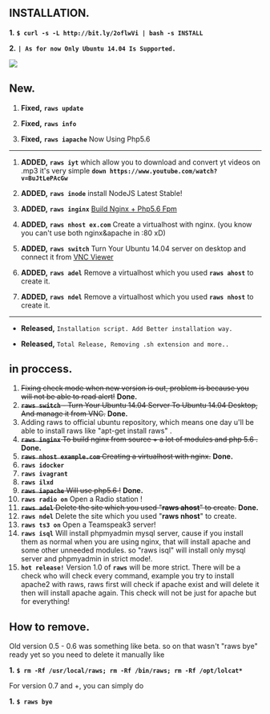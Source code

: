 ## INSTALLATION.

**1.** **``$ curl -s -L http://bit.ly/2oflwVi | bash -s INSTALL``**

**2.** **``| As for now Only Ubuntu 14.04 Is Supported.``**

![](http://image.prntscr.com/image/931009a8a11543a8bd8c5c1a7a755dc9.png)



## New.

1. **Fixed,** **`raws update`**

2. **Fixed,** **`raws info`**

3. **Fixed,** **`raws iapache`** Now Using Php5.6

---

1. **ADDED,** **`raws iyt`** which allow you to download and convert yt videos on .mp3 it's very simple 
**`down https://www.youtube.com/watch?v=BuJtLePAcGw`**

2. **ADDED,** **`raws inode`** install NodeJS Latest Stable!

3. **ADDED,** **`raws inginx`** [Build Nginx + Php5.6 Fpm](https://github.com/systemroot/my-nginx)

4. **ADDED,** **`raws nhost ex.com`** Create a virtualhost with nginx. (you know you can't use both nginx&apache in :80 xD)

5. **ADDED,** **`raws switch`** Turn Your Ubuntu 14.04 server on desktop and connect it from [VNC Viewer](https://www.realvnc.com/download/viewer/)

6. **ADDED,** **`raws adel`** Remove a virtualhost which you used **`raws ahost`** to create it.

7. **ADDED,** **`raws ndel`** Remove a virtualhost which you used **`raws nhost`** to create it.

---

* **Released,** `Installation script. Add Better installation way.`

* **Released,** `Total Release, Removing .sh extension and more..`

## in proccess.

1. ~~Fixing check mode when new version is out, problem is because you will not be able to read alert!~~ **Done.**
2. ~~**`raws switch`** - Turn Your Ubuntu 14.04 Server To Ubuntu 14.04 Desktop, And manage it from VNC.~~ **Done.**
3. Adding raws to official ubuntu repository, which means one day u'll be able to install raws like "apt-get install raws" .
4. ~~**`raws inginx`** To build nginx from source + a lot of modules and php 5.6 .~~ **Done.**
5. ~~**`raws nhost example.com`** Creating a virtualhost with nginx.~~ **Done.**
6. **`raws idocker`**
7. **`raws ivagrant`**
8. **`raws ilxd`**
9. ~~**`raws iapache`** Will use php5.6 !~~ **Done.**
10. **`raws radio on`** Open a Radio station !
11. ~~**`raws adel`** Delete the site which you used "**raws ahost**" to create.~~ **Done.**
12. **`raws ndel`** Delete the site which you used "**raws nhost**" to create.
13. **`raws ts3 on`** Open a Teamspeak3 server!
14. **`raws isql`** Will install phpmyadmin mysql server, cause if you install them as normal when you are using nginx, that will install apache and some other unneeded modules. so "raws isql" will install only mysql server and phpmyadmin in strict mode!.
15. **`hot release!`** Version 1.0 of **`raws`** will be more strict. There will be a check who will check every command, example you try to install apache2 with raws, raws first will check if apache exist and will delete it then will install apache again. This check will not be just for apache but for everything!

## How to remove.
Old version 0.5 - 0.6 was something like beta. 
so on that wasn't "raws bye" ready yet so you need to delete it manually like

**1.** **``$ rm -Rf /usr/local/raws; rm -Rf /bin/raws; rm -Rf /opt/lolcat*``**

For version 0.7 and +, you can simply do

**1.** **``$ raws bye``**

